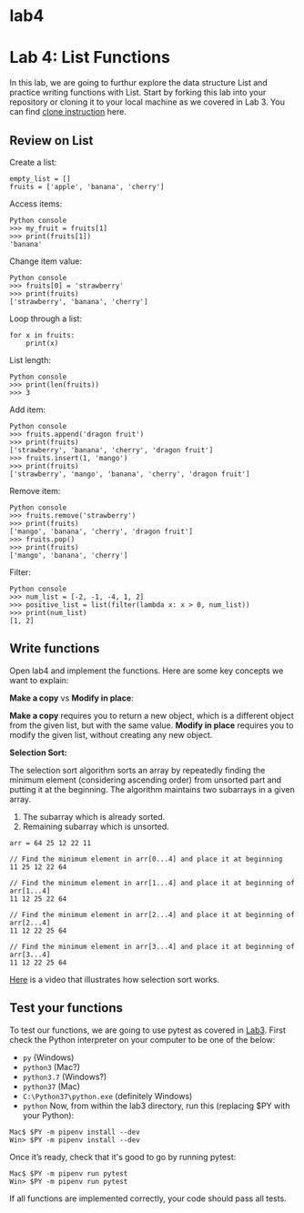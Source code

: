 # lab4
# Lab 4: List Functions
In this lab, we are going to furthur explore the data structure List and practice writing functions with List. Start by forking this lab into your repository or cloning it to your local machine as we covered in Lab 3. You can find [clone instruction](https://github.com/eecs230/lab3/blob/master/README.md) here.

## Review on List
Create a list:
```
empty_list = []
fruits = ['apple', 'banana', 'cherry']
```
Access items:
```
Python console
>>> my_fruit = fruits[1]
>>> print(fruits[1])
'banana'
```
Change item value:
```
Python console
>>> fruits[0] = 'strawberry'
>>> print(fruits)
['strawberry', 'banana', 'cherry']
```
Loop through a list:
```
for x in fruits:
    print(x)
```
List length:
```
Python console
>>> print(len(fruits))
>>> 3
```
Add item:
```
Python console
>>> fruits.append('dragon fruit')
>>> print(fruits)
['strawberry', 'banana', 'cherry', 'dragon fruit']
>>> fruits.insert(1, 'mango')
>>> print(fruits)
['strawberry', 'mango', 'banana', 'cherry', 'dragon fruit']
```
Remove item:
```
Python console
>>> fruits.remove('strawberry')
>>> print(fruits)
['mango', 'banana', 'cherry', 'dragon fruit']
>>> fruits.pop()
>>> print(fruits)
['mango', 'banana', 'cherry']
```
Filter:
```
Python console
>>> num_list = [-2, -1, -4, 1, 2]
>>> positive_list = list(filter(lambda x: x > 0, num_list))
>>> print(num_list)
[1, 2]
```
## Write functions
Open lab4 and implement the functions. Here are some key concepts we want to explain:

**Make a copy** vs **Modify in place**:

**Make a copy** requires you to return a new object, which is a different object from the given list, but with the same value.
**Modify in place** requires you to modify the given list, without creating any new object.


**Selection Sort:**

The selection sort algorithm sorts an array by repeatedly finding the minimum element (considering ascending order) from unsorted part and putting it at the beginning. The algorithm maintains two subarrays in a given array.

1) The subarray which is already sorted.
2) Remaining subarray which is unsorted.
```
arr = 64 25 12 22 11

// Find the minimum element in arr[0...4] and place it at beginning
11 25 12 22 64

// Find the minimum element in arr[1...4] and place it at beginning of arr[1...4]
11 12 25 22 64

// Find the minimum element in arr[2...4] and place it at beginning of arr[2...4]
11 12 22 25 64

// Find the minimum element in arr[3...4] and place it at beginning of arr[3...4]
11 12 22 25 64 
```
[Here](https://www.youtube.com/watch?v=xWBP4lzkoyM) is a video that illustrates how selection sort works.
## Test your functions
To test our functions, we are going to use pytest as covered in [Lab3](https://github.com/eecs230/lab3/blob/master/README.md).
First check the Python interpreter on your computer to be one of the below:
- ```py``` (Windows)
- ```python3``` (Mac?)
- ```python3.7``` (Windows?)
- ```python37``` (Mac)
- ```C:\Python37\python.exe``` (definitely Windows)
- ```python```
Now, from within the lab3 directory, run this (replacing $PY with your Python):
```
Mac$ $PY -m pipenv install --dev
Win> $PY -m pipenv install --dev
```
Once it’s ready, check that it's good to go by running pytest:
```
Mac$ $PY -m pipenv run pytest
Win> $PY -m pipenv run pytest
```
If all functions are implemented correctly, your code should pass all tests.

